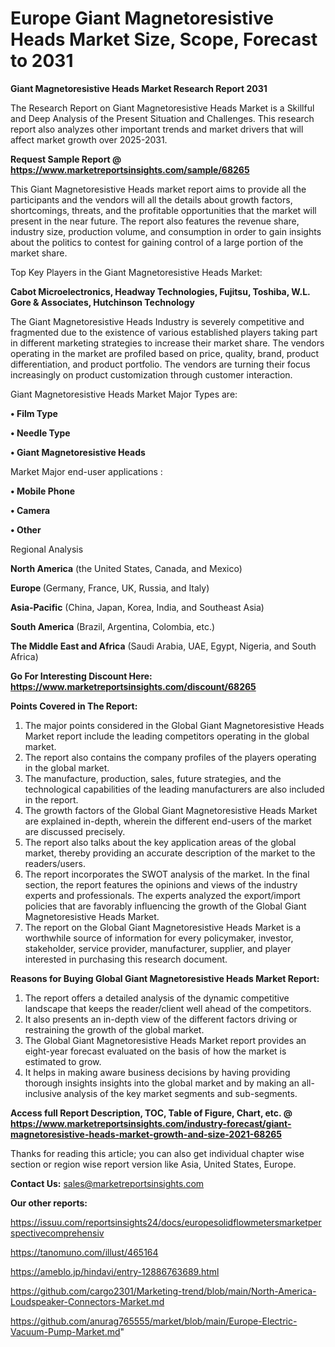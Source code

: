 # Europe Giant Magnetoresistive Heads Market Size, Scope, Forecast to 2031

<strong>Giant Magnetoresistive Heads Market Research Report 2031</strong>

The Research Report on Giant Magnetoresistive Heads Market is a Skillful and Deep Analysis of the Present Situation and Challenges. This research report also analyzes other important trends and market drivers that will affect market growth over 2025-2031.

<strong>Request Sample Report @ <a href=https://www.marketreportsinsights.com/sample/68265>https://www.marketreportsinsights.com/sample/68265</a></strong>

This Giant Magnetoresistive Heads market report aims to provide all the participants and the vendors will all the details about growth factors, shortcomings, threats, and the profitable opportunities that the market will present in the near future. The report also features the revenue share, industry size, production volume, and consumption in order to gain insights about the politics to contest for gaining control of a large portion of the market share.

Top Key Players in the Giant Magnetoresistive Heads Market:

<strong>Cabot Microelectronics, Headway Technologies, Fujitsu, Toshiba, W.L. Gore & Associates, Hutchinson Technology</strong>

The Giant Magnetoresistive Heads Industry is severely competitive and fragmented due to the existence of various established players taking part in different marketing strategies to increase their market share. The vendors operating in the market are profiled based on price, quality, brand, product differentiation, and product portfolio. The vendors are turning their focus increasingly on product customization through customer interaction.

Giant Magnetoresistive Heads Market Major Types are:

<strong>• Film Type

• Needle Type

• Giant Magnetoresistive Heads</strong>

Market Major end-user applications :

<strong>• Mobile Phone

• Camera

• Other</strong>

Regional Analysis

</u><strong><b>North America</b></strong> (the United States, Canada, and Mexico)

<strong><b>Europe </b></strong>(Germany, France, UK, Russia, and Italy)

<strong><b>Asia-Pacific</b></strong> (China, Japan, Korea, India, and Southeast Asia)

<strong><b>South America</b></strong> (Brazil, Argentina, Colombia, etc.)

<strong><b>The Middle East and Africa</b></strong> (Saudi Arabia, UAE, Egypt, Nigeria, and South Africa)

<strong>Go For Interesting Discount Here: <a href=https://www.marketreportsinsights.com/discount/68265>https://www.marketreportsinsights.com/discount/68265</a></strong>

<strong>Points Covered in The Report:</strong>
<ol>
  <li>The major points considered in the Global Giant Magnetoresistive Heads Market report include the leading competitors operating in the global market.</li>
  <li>The report also contains the company profiles of the players operating in the global market.</li>
  <li>The manufacture, production, sales, future strategies, and the technological capabilities of the leading manufacturers are also included in the report.</li>
  <li>The growth factors of the Global Giant Magnetoresistive Heads Market are explained in-depth, wherein the different end-users of the market are discussed precisely.</li>
  <li>The report also talks about the key application areas of the global market, thereby providing an accurate description of the market to the readers/users.</li>
  <li>The report incorporates the SWOT analysis of the market. In the final section, the report features the opinions and views of the industry experts and professionals. The experts analyzed the export/import policies that are favorably influencing the growth of the Global Giant Magnetoresistive Heads Market.</li>
  <li>The report on the Global Giant Magnetoresistive Heads Market is a worthwhile source of information for every policymaker, investor, stakeholder, service provider, manufacturer, supplier, and player interested in purchasing this research document.</li>
</ol>
<strong>Reasons for Buying Global Giant Magnetoresistive Heads Market Report:</strong>

<ol>
  <li>The report offers a detailed analysis of the dynamic competitive landscape that keeps the reader/client well ahead of the competitors.</li>
  <li>It also presents an in-depth view of the different factors driving or restraining the growth of the global market.</li>
  <li>The Global Giant Magnetoresistive Heads Market report provides an eight-year forecast evaluated on the basis of how the market is estimated to grow.</li>
  <li>It helps in making aware business decisions by having providing thorough insights insights into the global market and by making an all-inclusive analysis of the key market segments and sub-segments.</li>
</ol>
<strong>Access full Report Description, TOC, Table of Figure, Chart, etc. @ <a href=https://www.marketreportsinsights.com/industry-forecast/giant-magnetoresistive-heads-market-growth-and-size-2021-68265>https://www.marketreportsinsights.com/industry-forecast/giant-magnetoresistive-heads-market-growth-and-size-2021-68265</a></strong>


Thanks for reading this article; you can also get individual chapter wise section or region wise report version like Asia, United States, Europe.

<strong>Contact Us:</strong>
sales@marketreportsinsights.com

<strong>Our other reports:</strong>

<a href=https://issuu.com/reportsinsights24/docs/europesolidflowmetersmarketperspectivecomprehensiv>https://issuu.com/reportsinsights24/docs/europesolidflowmetersmarketperspectivecomprehensiv</a>

<a href=https://tanomuno.com/illust/465164>https://tanomuno.com/illust/465164</a>

<a href=https://ameblo.jp/hindavi/entry-12886763689.html>https://ameblo.jp/hindavi/entry-12886763689.html</a>

<a href=https://github.com/cargo2301/Marketing-trend/blob/main/North-America-Loudspeaker-Connectors-Market.md>https://github.com/cargo2301/Marketing-trend/blob/main/North-America-Loudspeaker-Connectors-Market.md</a>

<a href=https://github.com/anurag765555/market/blob/main/Europe-Electric-Vacuum-Pump-Market.md>https://github.com/anurag765555/market/blob/main/Europe-Electric-Vacuum-Pump-Market.md</a>"
